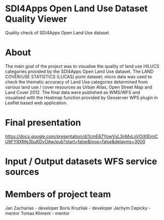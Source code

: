 # SDI4Apps Open Land Use Dataset Quality Viewer
Quality check of SDI4Apps Open Land Use dataset

# About
The main goal of the project was to visualise the quality of land use HILUCS categories provided by the SDI4Apps Open Land Use dataset. The LAND COVER/USE STATISTICS (LUCAS) point dataset; micro data was used to check the thematic accuracy of Land Use categories determined from various land use / cover resources as Urban Atlas, Open Street Map and Land Cover 2012. The final data were published as WMS/WFS and visualised with the Heatmap function provided by Geoserver WPS plugin in Leaflet based web application.

# Final presentation 
https://docs.google.com/presentation/d/1cmE67YowVxL3nMvLnVOiXlEjmCU6FY8XMe3buKDvOAw/pub?start=false&loop=false&delayms=3000

# Input / Output datasets WFS service sources

# Members of project team
Jan Zacharias - developer
Boris Kruzliak - developer
Jachym Cepicky - mentor
Tomas Kliment - mentor
